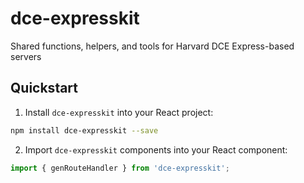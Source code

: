 # dce-expresskit

Shared functions, helpers, and tools for Harvard DCE Express-based servers

## Quickstart

1. Install `dce-expresskit` into your React project:

```bash
npm install dce-expresskit --save
```

2. Import `dce-expresskit` components into your React component:

```js
import { genRouteHandler } from 'dce-expresskit';
```
